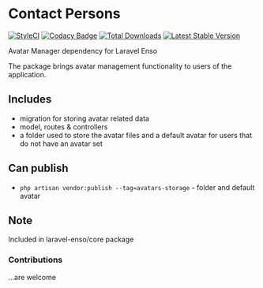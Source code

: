 # Contact Persons
[![StyleCI](https://styleci.io/repos/94704466/shield?branch=master)](https://styleci.io/repos/94704466)
[![Codacy Badge](https://api.codacy.com/project/badge/Grade/d84efcf2530348d29f2ca573d06f7314)](https://www.codacy.com/app/laravel-enso/AvatarManager?utm_source=github.com&utm_medium=referral&utm_content=laravel-enso/AvatarManager&utm_campaign=badger)
[![Total Downloads](https://poser.pugx.org/laravel-enso/avatarmanager/downloads)](https://packagist.org/packages/laravel-enso/avatarmanager)
[![Latest Stable Version](https://poser.pugx.org/laravel-enso/avatarmanager/version)](https://packagist.org/packages/laravel-enso/avatarmanager)

Avatar Manager dependency for Laravel Enso

The package brings avatar management functionality to users of the application.

## Includes 
- migration for storing avatar related data
- model, routes & controllers
- a folder used to store the avatar files and a default avatar for users that do not have an avatar set

## Can publish
- `php artisan vendor:publish --tag=avatars-storage` - folder and default avatar

## Note

Included in laravel-enso/core package

### Contributions

...are welcome